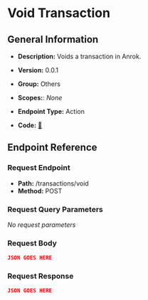 # Void Transaction

## General Information

- **Description:** Voids a transaction in Anrok.

- **Version:** 0.0.1
- **Group:** Others
- **Scopes:**: _None_
- **Endpoint Type:** Action
- **Code:** [🔗](https://github.com/NangoHQ/integration-templates/tree/main/integrations/anrok/actions/void-transaction.ts)

## Endpoint Reference

### Request Endpoint

- **Path:** /transactions/void
- **Method:** POST

### Request Query Parameters

_No request parameters_

### Request Body

```json
JSON GOES HERE
```

### Request Response

```json
JSON GOES HERE
```
